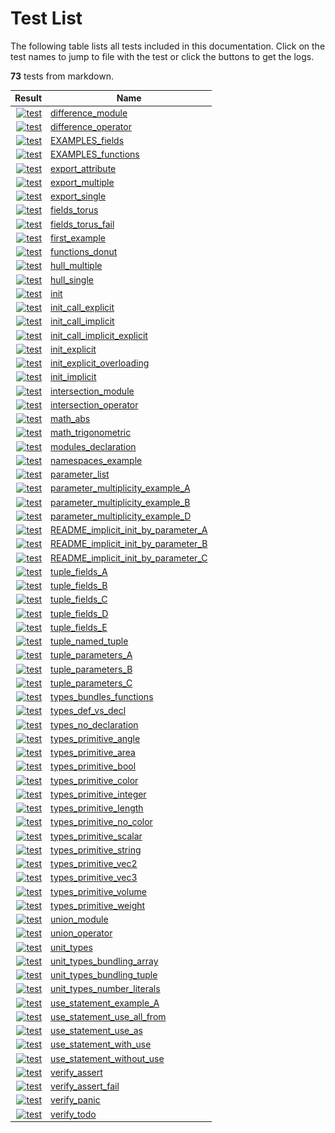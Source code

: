 # Test List

The following table lists all tests included in this documentation.
Click on the test names to jump to file with the test or click the buttons to get the logs.

**73** tests from markdown.

| Result | Name |
|-------:|------|
| [![test](..\doc\std\algorithm\.test\difference_module.png)](..\doc\std\algorithm\.test\difference_module.log) | [difference_module](..\doc\std\algorithm\difference.md) |
| [![test](..\doc\std\algorithm\.test\difference_operator.png)](..\doc\std\algorithm\.test\difference_operator.log) | [difference_operator](..\doc\std\algorithm\difference.md) |
| [![test](..\doc\modules\.test\EXAMPLES_fields.png)](..\doc\modules\.test\EXAMPLES_fields.log) | [EXAMPLES_fields](..\doc\modules\EXAMPLES.md) |
| [![test](..\doc\modules\.test\EXAMPLES_functions.png)](..\doc\modules\.test\EXAMPLES_functions.log) | [EXAMPLES_functions](..\doc\modules\EXAMPLES.md) |
| [![test](..\doc\std\.test\export_attribute.png)](..\doc\std\.test\export_attribute.log) | [export_attribute](..\doc\std\export.md) |
| [![test](..\doc\std\.test\export_multiple.png)](..\doc\std\.test\export_multiple.log) | [export_multiple](..\doc\std\export.md) |
| [![test](..\doc\std\.test\export_single.png)](..\doc\std\.test\export_single.log) | [export_single](..\doc\std\export.md) |
| [![test](..\doc\modules\.test\fields_torus.png)](..\doc\modules\.test\fields_torus.log) | [fields_torus](..\doc\modules\fields.md) |
| [![test](..\doc\modules\.test\fields_torus_fail.png)](..\doc\modules\.test\fields_torus_fail.log) | [fields_torus_fail](..\doc\modules\fields.md) |
| [![test](..\.test\first_example.png)](..\.test\first_example.log) | [first_example](..\README.md) |
| [![test](..\doc\modules\.test\functions_donut.png)](..\doc\modules\.test\functions_donut.log) | [functions_donut](..\doc\modules\functions.md) |
| [![test](..\doc\std\algorithm\.test\hull_multiple.png)](..\doc\std\algorithm\.test\hull_multiple.log) | [hull_multiple](..\doc\std\algorithm\hull.md) |
| [![test](..\doc\std\algorithm\.test\hull_single.png)](..\doc\std\algorithm\.test\hull_single.log) | [hull_single](..\doc\std\algorithm\hull.md) |
| [![test](..\doc\modules\.test\init.png)](..\doc\modules\.test\init.log) | [init](..\doc\modules\init.md) |
| [![test](..\doc\modules\.test\init_call_explicit.png)](..\doc\modules\.test\init_call_explicit.log) | [init_call_explicit](..\doc\modules\init.md) |
| [![test](..\doc\modules\.test\init_call_implicit.png)](..\doc\modules\.test\init_call_implicit.log) | [init_call_implicit](..\doc\modules\init.md) |
| [![test](..\doc\modules\.test\init_call_implicit_explicit.png)](..\doc\modules\.test\init_call_implicit_explicit.log) | [init_call_implicit_explicit](..\doc\modules\init.md) |
| [![test](..\doc\modules\.test\init_explicit.png)](..\doc\modules\.test\init_explicit.log) | [init_explicit](..\doc\modules\init.md) |
| [![test](..\doc\modules\.test\init_explicit_overloading.png)](..\doc\modules\.test\init_explicit_overloading.log) | [init_explicit_overloading](..\doc\modules\init.md) |
| [![test](..\doc\modules\.test\init_implicit.png)](..\doc\modules\.test\init_implicit.log) | [init_implicit](..\doc\modules\init.md) |
| [![test](..\doc\std\algorithm\.test\intersection_module.png)](..\doc\std\algorithm\.test\intersection_module.log) | [intersection_module](..\doc\std\algorithm\intersection.md) |
| [![test](..\doc\std\algorithm\.test\intersection_operator.png)](..\doc\std\algorithm\.test\intersection_operator.log) | [intersection_operator](..\doc\std\algorithm\intersection.md) |
| [![test](..\doc\std\.test\math_abs.png)](..\doc\std\.test\math_abs.log) | [math_abs](..\doc\std\math.md) |
| [![test](..\doc\std\.test\math_trigonometric.png)](..\doc\std\.test\math_trigonometric.log) | [math_trigonometric](..\doc\std\math.md) |
| [![test](..\doc\modules\.test\modules_declaration.png)](..\doc\modules\.test\modules_declaration.log) | [modules_declaration](..\doc\modules\README.md) |
| [![test](..\doc\.test\namespaces_example.png)](..\doc\.test\namespaces_example.log) | [namespaces_example](..\doc\namespaces.md) |
| [![test](..\doc\modules\.test\parameter_list.png)](..\doc\modules\.test\parameter_list.log) | [parameter_list](..\doc\modules\parameter_list.md) |
| [![test](..\doc\.test\parameter_multiplicity_example_A.png)](..\doc\.test\parameter_multiplicity_example_A.log) | [parameter_multiplicity_example_A](..\doc\parameter_multiplicity.md) |
| [![test](..\doc\.test\parameter_multiplicity_example_B.png)](..\doc\.test\parameter_multiplicity_example_B.log) | [parameter_multiplicity_example_B](..\doc\parameter_multiplicity.md) |
| [![test](..\doc\.test\parameter_multiplicity_example_D.png)](..\doc\.test\parameter_multiplicity_example_D.log) | [parameter_multiplicity_example_D](..\doc\parameter_multiplicity.md) |
| [![test](..\doc\function\.test\README_implicit_init_by_parameter_A.png)](..\doc\function\.test\README_implicit_init_by_parameter_A.log) | [README_implicit_init_by_parameter_A](..\doc\function\README.md) |
| [![test](..\doc\function\.test\README_implicit_init_by_parameter_B.png)](..\doc\function\.test\README_implicit_init_by_parameter_B.log) | [README_implicit_init_by_parameter_B](..\doc\function\README.md) |
| [![test](..\doc\function\.test\README_implicit_init_by_parameter_C.png)](..\doc\function\.test\README_implicit_init_by_parameter_C.log) | [README_implicit_init_by_parameter_C](..\doc\function\README.md) |
| [![test](..\doc\.test\tuple_fields_A.png)](..\doc\.test\tuple_fields_A.log) | [tuple_fields_A](..\doc\tuple.md) |
| [![test](..\doc\.test\tuple_fields_B.png)](..\doc\.test\tuple_fields_B.log) | [tuple_fields_B](..\doc\tuple.md) |
| [![test](..\doc\.test\tuple_fields_C.png)](..\doc\.test\tuple_fields_C.log) | [tuple_fields_C](..\doc\tuple.md) |
| [![test](..\doc\.test\tuple_fields_D.png)](..\doc\.test\tuple_fields_D.log) | [tuple_fields_D](..\doc\tuple.md) |
| [![test](..\doc\.test\tuple_fields_E.png)](..\doc\.test\tuple_fields_E.log) | [tuple_fields_E](..\doc\tuple.md) |
| [![test](..\doc\.test\tuple_named_tuple.png)](..\doc\.test\tuple_named_tuple.log) | [tuple_named_tuple](..\doc\tuple.md) |
| [![test](..\doc\.test\tuple_parameters_A.png)](..\doc\.test\tuple_parameters_A.log) | [tuple_parameters_A](..\doc\tuple.md) |
| [![test](..\doc\.test\tuple_parameters_B.png)](..\doc\.test\tuple_parameters_B.log) | [tuple_parameters_B](..\doc\tuple.md) |
| [![test](..\doc\.test\tuple_parameters_C.png)](..\doc\.test\tuple_parameters_C.log) | [tuple_parameters_C](..\doc\tuple.md) |
| [![test](..\doc\.test\types_bundles_functions.png)](..\doc\.test\types_bundles_functions.log) | [types_bundles_functions](..\doc\types.md) |
| [![test](..\doc\.test\types_def_vs_decl.png)](..\doc\.test\types_def_vs_decl.log) | [types_def_vs_decl](..\doc\types.md) |
| [![test](..\doc\.test\types_no_declaration.png)](..\doc\.test\types_no_declaration.log) | [types_no_declaration](..\doc\types.md) |
| [![test](..\doc\.test\types_primitive_angle.png)](..\doc\.test\types_primitive_angle.log) | [types_primitive_angle](..\doc\primitive_types.md) |
| [![test](..\doc\.test\types_primitive_area.png)](..\doc\.test\types_primitive_area.log) | [types_primitive_area](..\doc\primitive_types.md) |
| [![test](..\doc\.test\types_primitive_bool.png)](..\doc\.test\types_primitive_bool.log) | [types_primitive_bool](..\doc\primitive_types.md) |
| [![test](..\doc\.test\types_primitive_color.png)](..\doc\.test\types_primitive_color.log) | [types_primitive_color](..\doc\primitive_types.md) |
| [![test](..\doc\.test\types_primitive_integer.png)](..\doc\.test\types_primitive_integer.log) | [types_primitive_integer](..\doc\primitive_types.md) |
| [![test](..\doc\.test\types_primitive_length.png)](..\doc\.test\types_primitive_length.log) | [types_primitive_length](..\doc\primitive_types.md) |
| [![test](..\doc\.test\types_primitive_no_color.png)](..\doc\.test\types_primitive_no_color.log) | [types_primitive_no_color](..\doc\primitive_types.md) |
| [![test](..\doc\.test\types_primitive_scalar.png)](..\doc\.test\types_primitive_scalar.log) | [types_primitive_scalar](..\doc\primitive_types.md) |
| [![test](..\doc\.test\types_primitive_string.png)](..\doc\.test\types_primitive_string.log) | [types_primitive_string](..\doc\primitive_types.md) |
| [![test](..\doc\.test\types_primitive_vec2.png)](..\doc\.test\types_primitive_vec2.log) | [types_primitive_vec2](..\doc\primitive_types.md) |
| [![test](..\doc\.test\types_primitive_vec3.png)](..\doc\.test\types_primitive_vec3.log) | [types_primitive_vec3](..\doc\primitive_types.md) |
| [![test](..\doc\.test\types_primitive_volume.png)](..\doc\.test\types_primitive_volume.log) | [types_primitive_volume](..\doc\primitive_types.md) |
| [![test](..\doc\.test\types_primitive_weight.png)](..\doc\.test\types_primitive_weight.log) | [types_primitive_weight](..\doc\primitive_types.md) |
| [![test](..\doc\std\algorithm\.test\union_module.png)](..\doc\std\algorithm\.test\union_module.log) | [union_module](..\doc\std\algorithm\union.md) |
| [![test](..\doc\std\algorithm\.test\union_operator.png)](..\doc\std\algorithm\.test\union_operator.log) | [union_operator](..\doc\std\algorithm\union.md) |
| [![test](..\doc\.test\unit_types.png)](..\doc\.test\unit_types.log) | [unit_types](..\doc\unit_types.md) |
| [![test](..\doc\.test\unit_types_bundling_array.png)](..\doc\.test\unit_types_bundling_array.log) | [unit_types_bundling_array](..\doc\unit_types.md) |
| [![test](..\doc\.test\unit_types_bundling_tuple.png)](..\doc\.test\unit_types_bundling_tuple.log) | [unit_types_bundling_tuple](..\doc\unit_types.md) |
| [![test](..\doc\.test\unit_types_number_literals.png)](..\doc\.test\unit_types_number_literals.log) | [unit_types_number_literals](..\doc\unit_types.md) |
| [![test](..\doc\.test\use_statement_example_A.png)](..\doc\.test\use_statement_example_A.log) | [use_statement_example_A](..\doc\use_statement.md) |
| [![test](..\doc\.test\use_statement_use_all_from.png)](..\doc\.test\use_statement_use_all_from.log) | [use_statement_use_all_from](..\doc\use_statement.md) |
| [![test](..\doc\.test\use_statement_use_as.png)](..\doc\.test\use_statement_use_as.log) | [use_statement_use_as](..\doc\use_statement.md) |
| [![test](..\doc\.test\use_statement_with_use.png)](..\doc\.test\use_statement_with_use.log) | [use_statement_with_use](..\doc\use_statement.md) |
| [![test](..\doc\.test\use_statement_without_use.png)](..\doc\.test\use_statement_without_use.log) | [use_statement_without_use](..\doc\use_statement.md) |
| [![test](..\doc\.test\verify_assert.png)](..\doc\.test\verify_assert.log) | [verify_assert](..\doc\verify.md) |
| [![test](..\doc\.test\verify_assert_fail.png)](..\doc\.test\verify_assert_fail.log) | [verify_assert_fail](..\doc\verify.md) |
| [![test](..\doc\.test\verify_panic.png)](..\doc\.test\verify_panic.log) | [verify_panic](..\doc\verify.md) |
| [![test](..\doc\.test\verify_todo.png)](..\doc\.test\verify_todo.log) | [verify_todo](..\doc\verify.md) |
